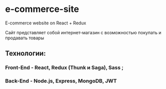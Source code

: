 # e-commerce-site
E-commerce website on React + Redux

Сайт представляет собой интернет-магазин с возможностью покупать и продавать товары

## Технологии: 
### Front-End - React, Redux (Thunk и Saga), Sass ; 
### Back-End - Node.js, Express, MongoDB, JWT
